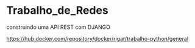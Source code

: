# Trabalho_de_Redes
construindo uma API REST com DJANGO

https://hub.docker.com/repository/docker/rigar/trabalho-python/general
